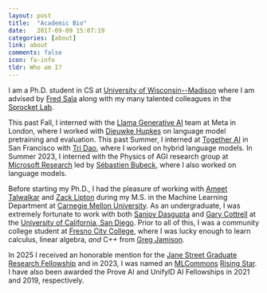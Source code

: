 ```yaml
---
layout: post
title:  "Academic Bio"
date:   2017-09-09 15:07:19
categories: [about]
link: about
comments: false
icon: fa-info
tldr: Who am I?
---
```

<!--#### Hi, I'm Nick!-->

<!--
**Academic Bio** 
-->

I am a Ph.D. student in CS at [University of Wisconsin--Madison][wisc] where I am advised by [Fred Sala][fred] along with my many talented colleagues in the [Sprocket Lab][sprocket]. 

This past Fall, I interned with the [Llama Generative AI][meta] team at Meta in London, where I worked with [Dieuwke Hupkes][dh] on language model pretraining and evaluation. 
This past Summer, I interned at [Together AI][together] in San Francisco with [Tri Dao][tri], where I worked on hybrid language models. 
In Summer 2023, I interned with the Physics of AGI research group at [Microsoft Research][msr] led by [Sébastien Bubeck][seb], where I also worked on language models.

Before starting my Ph.D., I had the pleasure of working with [Ameet Talwalkar][ameet] and [Zack Lipton][zack] during my M.S. in the Machine Learning Department at [Carnegie Mellon University][cmu]. 
As an undergraduate, I was extremely fortunate to work with both [Sanjoy Dasgupta][sanjoy] and [Gary Cottrell][gary] at the [University of California, San Diego][ucsd]. 
Prior to all of this, I was a community college student at [Fresno City College][fcc], where I was lucky enough to learn calculus, linear algebra, *and* C++ from [Greg Jamison][greg]. 

In 2025 I received an honorable mention for the [Jane Street Graduate Research Fellowship][js] and in 2023, I was named an [MLCommons][mlcommons] [Rising Star][mlsys_rising_stars]. I have also been awarded the Prove AI and UnifyID AI Fellowships in 2021 and 2019, respectively. 

<!--

<hr style="height:10px;">

**Research Interests** 

**My research is motivated by the need to accelerate foundation model (FM) adoption toward solving humanity's most challenging problems.** Doing so is a long-term effort requiring substantial community involvement. However, my Ph.D. research has already taken critical steps towards realizing this high-impact vision, categorized roughly into three sub-topics: 

1. The science of scaling laws,
2. Automation for improving FMs beyond naive scaling, and
3. Determining how FMs interact with data. 
   
**While furthering these directions for language, I have had the unique opportunity to pretrain LLMs at industrial scales.** On the other hand, to accelerate adoption of FMs beyond language, I have also worked with a wide array of problems from different scientific domains, which includes solving PDEs, protein folding, climate modelling, and beyond--in doing so, I helped to establish the field of *ML for diverse tasks.* 


<hr style="height:10px;">

-->

<!--
My research is motivated by the need to democratize machine learning and foundation models to handle the long tail of emerging ML tasks in the sciences and beyond. 
In order to use these models to solve high-impact problems in the sciences, my work aims to solve two main challenges: 
1. determine what additional data to provide them and understand how it interacts with pretraining data, and
2. automate the process of adapting them to new problems.
   
To address these challenges, I am focused on the intersection of data-centric ML (which aims to solve 1) and automated machine learning (AutoML; which aims to solve 2), or more concisely *data-centric AutoML*.
As a result of these motivating challenges, my work on developing the foundations of *data-centric AutoML* has a focus on diverse ML tasks that are far afield from standard ML domains.
These often include problems related to solving PDEs, protein folding, climate modeling, and beyond.
-->

<!--I am interested in Data-Centric AutoML--i.e., using AutoML as a data-centric tool to make machine learning more accessible and practically applicable to new domains while reducing human involvement. 
Recently, this has involved developing Data-Centric ML and AutoML techniques that lower the barrier to entry for the long tail of emerging ML applications. 
I have also developed benchmarks and competitions as a means of measuring progress on emerging ML applications that are far afield from well-explored domains in ML such as vision and language. -->


[sprocket]: https://sprocketlab.github.io/
[fred]: https://pages.cs.wisc.edu/~fredsala/
[ameet]: https://www.cs.cmu.edu/~atalwalk/
[zack]: https://www.zacharylipton.com/
[sanjoy]: https://cseweb.ucsd.edu/~dasgupta/
[gary]: https://cseweb.ucsd.edu/~gary/
[greg]: https://greg.jamison.cc/home.php
[seb]: http://sbubeck.com/
[tri]: https://tridao.me/
[dh]: https://dieuwkehupkes.nl/

[js]: https://www.janestreet.com/join-jane-street/programs-and-events/grf-profiles-2025/
[meta]: https://ai.meta.com/meta-ai/
[together]: https://www.together.ai/
[msr]: https://www.microsoft.com/en-us/research/
[fcc]: https://www.fresnocitycollege.edu
[ucsd]: https://ucsd.edu/
[cmu]: https://www.cmu.edu/
[wisc]: https://www.cs.wisc.edu


[mlsys_rising_stars]: https://mlcommons.org/en/news/rising-stars-2023/
[mlcommons]: https://mlcommons.org/en/
[prove]: https://www.prove.com/
